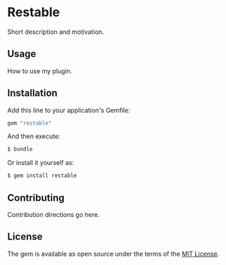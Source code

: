# Restable
Short description and motivation.

## Usage
How to use my plugin.

## Installation
Add this line to your application's Gemfile:

```ruby
gem "restable"
```

And then execute:
```bash
$ bundle
```

Or install it yourself as:
```bash
$ gem install restable
```

## Contributing
Contribution directions go here.

## License
The gem is available as open source under the terms of the [MIT License](https://opensource.org/licenses/MIT).
